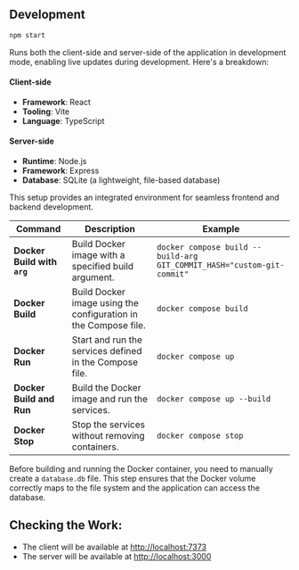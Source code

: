 ## Development
```bash
npm start
```
Runs both the client-side and server-side of the application in development mode, enabling live updates during development. Here's a breakdown:

#### Client-side
- **Framework**: React  
- **Tooling**: Vite
- **Language**: TypeScript  

#### Server-side
- **Runtime**: Node.js  
- **Framework**: Express
- **Database**: SQLite (a lightweight, file-based database)  

This setup provides an integrated environment for seamless frontend and backend development.

| **Command**                      | **Description**                                                 | **Example**                                                            |
|----------------------------------|-----------------------------------------------------------------|------------------------------------------------------------------------|
| **Docker Build with `arg`**      | Build Docker image with a specified build argument.             | `docker compose build --build-arg GIT_COMMIT_HASH="custom-git-commit"` |
| **Docker Build**                 | Build Docker image using the configuration in the Compose file. | `docker compose build`                                                 |
| **Docker Run**                   | Start and run the services defined in the Compose file.         | `docker compose up`                                                    |
| **Docker Build and Run**         | Build the Docker image and run the services.                    | `docker compose up --build`                                            |
| **Docker Stop**                  | Stop the services without removing containers.                  | `docker compose stop`                                                  |

Before building and running the Docker container, you need to manually create a `database.db` file. This step ensures that the Docker volume correctly maps to the file system and the application can access the database.


## Checking the Work:

- The client will be available at [http://localhost:7373](http://localhost:7373)  
- The server will be available at [http://localhost:3000](http://localhost:3000)
